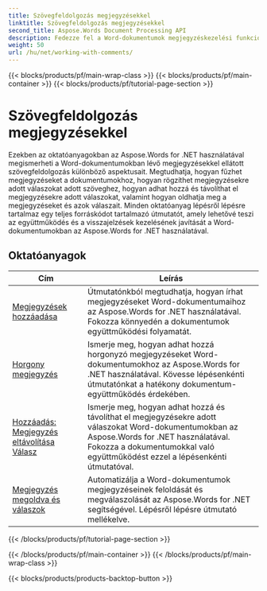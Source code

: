 ```yaml
---
title: Szövegfeldolgozás megjegyzésekkel
linktitle: Szövegfeldolgozás megjegyzésekkel
second_title: Aspose.Words Document Processing API
description: Fedezze fel a Word-dokumentumok megjegyzéskezelési funkcióit az Aspose.Words for .NET segítségével. A lépésenkénti oktatóanyagok segítségével megtudhatja, hogyan adhat hozzá, törölhet, kereshet és formázhat megjegyzéseket.
weight: 50
url: /hu/net/working-with-comments/
---
```


{{< blocks/products/pf/main-wrap-class >}}
{{< blocks/products/pf/main-container >}}
{{< blocks/products/pf/tutorial-page-section >}}

# Szövegfeldolgozás megjegyzésekkel


Ezekben az oktatóanyagokban az Aspose.Words for .NET használatával megismerheti a Word-dokumentumokban lévő megjegyzésekkel ellátott szövegfeldolgozás különböző aspektusait. Megtudhatja, hogyan fűzhet megjegyzéseket a dokumentumokhoz, hogyan rögzíthet megjegyzésekre adott válaszokat adott szöveghez, hogyan adhat hozzá és távolíthat el megjegyzésekre adott válaszokat, valamint hogyan oldhatja meg a megjegyzéseket és azok válaszait. Minden oktatóanyag lépésről lépésre tartalmaz egy teljes forráskódot tartalmazó útmutatót, amely lehetővé teszi az együttműködés és a visszajelzések kezelésének javítását a Word-dokumentumokban az Aspose.Words for .NET használatával.

 ## Oktatóanyagok
| Cím | Leírás |
| --- | --- |
| [Megjegyzések hozzáadása](./add-comments/) | Útmutatónkból megtudhatja, hogyan írhat megjegyzéseket Word-dokumentumaihoz az Aspose.Words for .NET használatával. Fokozza könnyedén a dokumentumok együttműködési folyamatát. |
| [Horgony megjegyzés](./anchor-comment/) | Ismerje meg, hogyan adhat hozzá horgonyzó megjegyzéseket Word-dokumentumokhoz az Aspose.Words for .NET használatával. Kövesse lépésenkénti útmutatónkat a hatékony dokumentum-együttműködés érdekében. |
| [Hozzáadás: Megjegyzés eltávolítása Válasz](./add-remove-comment-reply/) | Ismerje meg, hogyan adhat hozzá és távolíthat el megjegyzésekre adott válaszokat Word-dokumentumokban az Aspose.Words for .NET használatával. Fokozza a dokumentumokkal való együttműködést ezzel a lépésenkénti útmutatóval. |
| [Megjegyzés megoldva és válaszok](./comment-resolved-and-replies/) | Automatizálja a Word-dokumentumok megjegyzéseinek feloldását és megválaszolását az Aspose.Words for .NET segítségével. Lépésről lépésre útmutató mellékelve. |
{{< /blocks/products/pf/tutorial-page-section >}}

{{< /blocks/products/pf/main-container >}}
{{< /blocks/products/pf/main-wrap-class >}}

{{< blocks/products/products-backtop-button >}}
